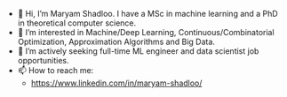 - 👋 Hi, I’m Maryam Shadloo. I have a MSc in machine learning and a PhD in theoretical computer science.
- 👀 I’m interested in Machine/Deep Learning, Continuous/Combinatorial Optimization, Approximation Algorithms and Big Data.
- 💞️ I’m actively seeking full-time ML engineer and data scientist job opportunities.
- 📫 How to reach me:
  - https://www.linkedin.com/in/maryam-shadloo/

<!---
mshadloo/mshadloo is a ✨ special ✨ repository because its `README.md` (this file) appears on your GitHub profile.
You can click the Preview link to take a look at your changes.
--->
<!--- 🌱 I’m currently learning ...!-->
